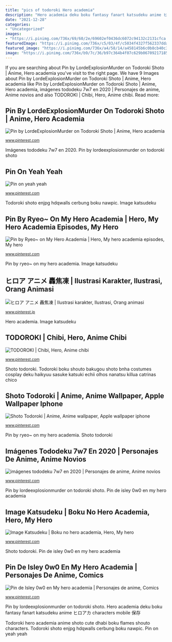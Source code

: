```yaml
---
title: "pics of todoroki Hero academia"
description: "Hero academia deku boku fantasy fanart katsudeku anime ヒロアカ characters mobile 保存"
date: "2021-12-28"
categories:
- "Uncategorized"
images:
- "https://i.pinimg.com/736x/69/60/2e/69602ef0436dc6072c94132c2131cfca.jpg"
featuredImage: "https://i.pinimg.com/736x/c5/03/4f/c5034f4327f562337ddae4b12d8f9564.jpg"
featured_image: "https://i.pinimg.com/736x/a4/58/14/a458145b6c0b8cb40c39257525859cb1.jpg"
image: "https://i.pinimg.com/736x/b9/7c/36/b97c364b4f07c629b067092171853977.jpg"
---
```


If you are searching about Pin by LordeExplosionMurder on Todoroki Shoto | Anime, Hero academia you've visit to the right page. We have 9 Images about Pin by LordeExplosionMurder on Todoroki Shoto | Anime, Hero academia like Pin by LordeExplosionMurder on Todoroki Shoto | Anime, Hero academia, imágenes tododeku 7w7 en 2020 | Personajes de anime, Anime novios and also TODOROKI | Chibi, Hero, Anime chibi. Read more:

## Pin By LordeExplosionMurder On Todoroki Shoto | Anime, Hero Academia

![Pin by LordeExplosionMurder on Todoroki Shoto | Anime, Hero academia](https://i.pinimg.com/736x/66/97/88/6697887592a1535e3a9d7525bd4c4634.jpg "Todoroki hero academia anime shoto cute dhabi boku flames shouto characters")

<small>www.pinterest.com</small>

Imágenes tododeku 7w7 en 2020. Pin by lordeexplosionmurder on todoroki shoto

## Pin On Yeah Yeah

![Pin on yeah yeah](https://i.pinimg.com/736x/9a/c8/46/9ac8463ba7ececdedd9bdd44b33372a4.jpg "Hero academia")

<small>www.pinterest.com</small>

Todoroki shoto enjpg hdqwalls cerbung boku nawpic. Image katsudeku

## Pin By Ryeo~ On My Hero Academia | Hero, My Hero Academia Episodes, My Hero

![Pin by Ryeo~ on My Hero Academia | Hero, My hero academia episodes, My hero](https://i.pinimg.com/736x/22/50/80/2250804413d4988c17c9dac2e7982415.jpg "Pin by ryeo~ on my hero academia")

<small>www.pinterest.com</small>

Pin by ryeo~ on my hero academia. Image katsudeku

## ヒロア アニメ 轟焦凍 | Ilustrasi Karakter, Ilustrasi, Orang Animasi

![ヒロア アニメ 轟焦凍 | Ilustrasi karakter, Ilustrasi, Orang animasi](https://i.pinimg.com/736x/b9/7c/36/b97c364b4f07c629b067092171853977.jpg "Imágenes tododeku 7w7 en 2020")

<small>www.pinterest.jp</small>

Hero academia. Image katsudeku

## TODOROKI | Chibi, Hero, Anime Chibi

![TODOROKI | Chibi, Hero, Anime chibi](https://i.pinimg.com/736x/a4/58/14/a458145b6c0b8cb40c39257525859cb1.jpg "Pin by lordeexplosionmurder on todoroki shoto")

<small>www.pinterest.com</small>

Shoto todoroki. Todoroki boku shouto bakugou shoto bnha costumes cosplay deku haikyuu sasuke katsuki echii olhos nanatsu killua catrinas chico

## Shoto Todoroki | Anime, Anime Wallpaper, Apple Wallpaper Iphone

![Shoto Todoroki | Anime, Anime wallpaper, Apple wallpaper iphone](https://i.pinimg.com/736x/69/60/2e/69602ef0436dc6072c94132c2131cfca.jpg "Todoroki hero academia anime shoto cute dhabi boku flames shouto characters")

<small>www.pinterest.com</small>

Pin by ryeo~ on my hero academia. Shoto todoroki

## Imágenes Tododeku 7w7 En 2020 | Personajes De Anime, Anime Novios

![imágenes tododeku 7w7 en 2020 | Personajes de anime, Anime novios](https://i.pinimg.com/736x/c5/33/ad/c533adb62f40ff741ace623c4da9630c.jpg "Shoto todoroki")

<small>www.pinterest.com</small>

Pin by lordeexplosionmurder on todoroki shoto. Pin de isley 0w0 en my hero academia

## Image Katsudeku | Boku No Hero Academia, Hero, My Hero

![Image Katsudeku | Boku no hero academia, Hero, My hero](https://i.pinimg.com/736x/65/eb/58/65eb58b9678773010cd8a2b71e8d6551.jpg "Imágenes tododeku 7w7 en 2020")

<small>www.pinterest.com</small>

Shoto todoroki. Pin de isley 0w0 en my hero academia

## Pin De Isley 0w0 En My Hero Academia | Personajes De Anime, Comics

![Pin de Isley 0w0 en My hero academia | Personajes de anime, Comics](https://i.pinimg.com/736x/c5/03/4f/c5034f4327f562337ddae4b12d8f9564.jpg "Imágenes tododeku 7w7 en 2020")

<small>www.pinterest.com</small>

Pin by lordeexplosionmurder on todoroki shoto. Hero academia deku boku fantasy fanart katsudeku anime ヒロアカ characters mobile 保存

Todoroki hero academia anime shoto cute dhabi boku flames shouto characters. Todoroki shoto enjpg hdqwalls cerbung boku nawpic. Pin on yeah yeah
